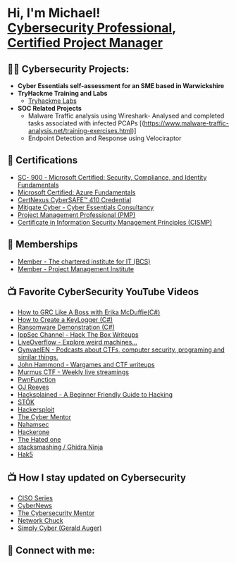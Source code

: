 <h1>Hi, I'm Michael! <br/><a href="https://github.com/Cybernoni">Cybersecurity Professional</a>, <a href="https://www.credly.com/users/michael-segun-ojo/badges#">Certified Project Manager</a> <a></a></h1>

<h2>👨‍💻 Cybersecurity Projects:</h2>

- <b> Cyber Essentials self-assessment for an SME based in Warwickshire </b>
- <b>TryHackme Training and Labs</b>
  - [Tryhackme Labs](https://tryhackme.com/p/GiftedMike ) <b><i></b></i>
- <b>SOC Related Projects</b>
  - Malware Traffic analysis using Wireshark- Analysed and completed tasks associated with infected PCAPs [(https://www.malware-traffic-analysis.net/training-exercises.html)]
  - Endpoint Detection and Response using Velociraptor
    
 

<h2>📄 Certifications</h2>

- [SC- 900 - Microsoft Certified: Security, Compliance, and Identity Fundamentals](https://www.credly.com/users/michael-segun-ojo/badges)
- [Microsoft Certified: Azure Fundamentals](https://www.credly.com/users/michael-segun-ojo/badges)
- [CertNexus CyberSAFE™ 410 Credential](https://www.credly.com/users/michael-segun-ojo/badges)
- [Mitigate Cyber - Cyber Essentials Consultancy](https://www.credly.com/users/michael-segun-ojo/badges)
- [Project Management Professional (PMP)](https://www.credly.com/users/michael-segun-ojo/badges)
- [Certificate in Information Security Management Principles (CISMP)](https://www.credly.com/users/michael-segun-ojo/badges)

  
<h2>📄 Memberships</h2>

- [Member - The chartered institute for IT (BCS)](https://www.bcs.org)
- [Member - Project Management Institute](https://www.pmi.org)  


<h2>📺 Favorite CyberSecurity YouTube Videos</h2>

- [How to GRC Like A Boss with Erika McDuffie(C#)](https://www.youtube.com/watch?v=0CGPR-F_foc&t=885s)
- [How to Create a KeyLogger (C#)](https://www.youtube.com/watch?v=N-L9hklSlNk)
- [Ransomware Demonstration (C#)](https://www.youtube.com/watch?v=OfvdQeh79s0)
- [IppSec Channel - Hack The Box Writeups](https://www.youtube.com/channel/UCa6eh7gCkpPo5XXUDfygQQA)
- [LiveOverflow - Explore weird machines...](https://www.youtube.com/channel/UClcE-kVhqyiHCcjYwcpfj9w)
- [GynvaelEN - Podcasts about CTFs, computer security, programing and similar things.](https://www.youtube.com/channel/UCCkVMojdBWS-JtH7TliWkVg)
- [John Hammond - Wargames and CTF writeups](https://www.youtube.com/channel/UCVeW9qkBjo3zosnqUbG7CFw)
- [Murmus CTF - Weekly live streamings](https://www.youtube.com/channel/UCUB9vOGEUpw7IKJRoR4PK-A)
- [PwnFunction](https://www.youtube.com/channel/UCW6MNdOsqv2E9AjQkv9we7A)
- [OJ Reeves](https://www.youtube.com/channel/UCz2aqRQWMhJ4wcJq3XneqRg)
- [Hacksplained - A Beginner Friendly Guide to Hacking](https://www.youtube.com/c/hacksplained)
- [STÖK](https://www.youtube.com/c/STOKfredrik)
- [Hackersploit](https://www.youtube.com/channel/UC0ZTPkdxlAKf-V33tqXwi3Q)
- [The Cyber Mentor](https://www.youtube.com/channel/UC0ArlFuFYMpEewyRBzdLHiw)
- [Nahamsec](https://www.youtube.com/c/Nahamsec)
- [Hackerone](https://www.youtube.com/channel/UCsgzmECky2Q9lQMWzDwMhYw)
- [The Hated one](https://www.youtube.com/channel/UCjr2bPAyPV7t35MvcgT3W8Q)
- [stacksmashing / Ghidra Ninja](https://www.youtube.com/channel/UC3S8vxwRfqLBdIhgRlDRVzw)
- [Hak5](https://www.youtube.com/channel/UC3s0BtrBJpwNDaflRSoiieQ)


  
<h2>📺 How I stay updated on Cybersecurity</h2>

- [CISO Series](https://www.cisoseries.com)
- [CyberNews](https://cybernews.com)
- [The Cybersecurity Mentor](https://youtube.com/@TCMSecurityAcademy)
- [Network Chuck](https://youtube.com/@NetworkChuck)
- [Simply Cyber (Gerald Auger)](https://youtube.com/@SimplyCyber)



<h2> 🤳 Connect with me:</h2>

[Website]: https://michaelojo.com/
[youtube]: https://youtube.com/@TransitiontoCyberSecurity
[linkedin]: https://www.linkedin.com/in/michael-ojo-msc-mcp-pmd-pro-pmp®-83807084

<!--
-->
